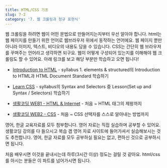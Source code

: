 ```yaml
---
title: HTML/CSS 기초
slug: 7-2
category: '7. 웹 크롤링과 정규 표현식'
---
```


웹 크롤링을 하려면 웹이 어떤 문법으로 만들어지는지부터 우선 알아야 합니다. html는 웹 페이지를 만들기 위한 언어로 웹브라우저 위에서 동작하는 언어에요. 웹 페이지 뿐만 아니라 이미지, 텍스트, 비디오의 내용도 담을 수 있습니다. CSS는 간단히 웹 브라우저를 꾸며주는 언어라고 생각하면 되구요. 웹이 어떻게 구성되어 있는지를 이해해야 웹 크롤링도 할 수 있어요. 아래 링크를 보고 해당 부분만 학습하고 오면 됩니다!

- [Introduction to HTML](https://www.codecademy.com/learn/learn-html) - syllabus 1. elements & structured의 Introduction to HTML과 HTML Document Standard 학습하기
- [Learn CSS](https://www.codecademy.com/learn/learn-css) - syllabus의 Syntax and Selectors 중 Lesson(Set up and Syntax / Selectors) 학습하기


- [생활코딩 WEB1 - HTML & Internet](https://opentutorials.org/course/3084) - 처음 ~ HTML 태그의 제왕까지
- [생활코딩 WEB2 - CSS](https://opentutorials.org/course/3086) - 처음 ~ CSS 선택자를 스스로 알아내는 방법까지

영어, 한글 교육자료를 모두 첨부합니다. 영어 자료는 직접 실습하며 공부할 수 있어요. 생활코딩 강의를 다 들으시고 복습 겸 영어 자료 사이트에 들어가셔서 실습해보시는 것도 추천합니다. 영어, 한글 자료를 모두 공부하실 필요는 없고, 편하신 것으로 공부하시면 됩니다.

처음 배우시면 이것을 끝내시는데 하루(3시간 이상) 정도는 걸릴 것 같아요. html/css를 아시는 분들은 이 파트를 넘어가시면 됩니다.
